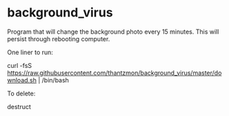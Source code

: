 # background_virus
Program that will change the background photo every 15 minutes. This will persist through rebooting computer. 

One liner to run: 

curl -fsS https://raw.githubusercontent.com/thantzmon/background_virus/master/download.sh | /bin/bash

To delete: 

destruct
